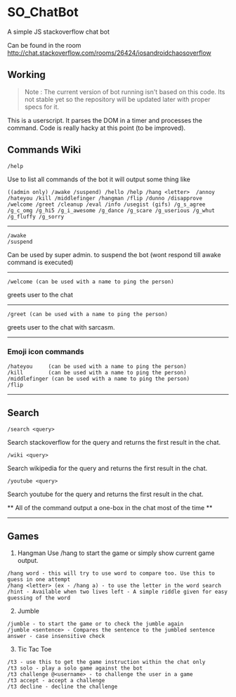 # SO_ChatBot

A simple JS stackoverflow chat bot

Can be found in the room http://chat.stackoverflow.com/rooms/26424/iosandroidchaosoverflow

## Working

> Note : The current version of bot running isn't based on this code. Its not stable yet so the repository will be updated later with proper specs for it.

This is a userscript. It parses the DOM in a timer and processes the command. Code is really hacky at this point (to be improved).

## Commands Wiki

```
/help 
```
Use to list all commands of the bot
it will output some thing like
```
((admin only) /awake /suspend) /hello /help /hang <letter>  /annoy  /hateyou /kill /middlefinger /hangman /flip /dunno /disapprove /welcome /greet /cleanup /eval /info /usegist (gifs) /g_s_agree /g_c_omg /g_hi5 /g_i_awesome /g_dance /g_scare /g_userious /g_whut /g_fluffy /g_sorry 
```
---

```
/awake
/suspend
```
Can be used by super admin. to suspend the bot (wont respond till awake command is executed)

---


```
/welcome (can be used with a name to ping the person)
````
greets user to the chat

---
```
/greet (can be used with a name to ping the person)
````
greets user to the chat with sarcasm.

---

### Emoji icon commands
```
/hateyou     (can be used with a name to ping the person)
/kill        (can be used with a name to ping the person)
/middlefinger (can be used with a name to ping the person)
/flip
````
--- 

## Search
```
/search <query> 
```
Search stackoverflow for the query and returns the first result in the chat. 

```
/wiki <query>
```
Search wikipedia for the query and returns the first result in the chat. 

```
/youtube <query>
```
Search youtube for the query and returns the first result in the chat. 


** All of the command output a one-box in the chat most of the time **

---
## Games

1. Hangman 
Use /hang to start the game or simply show current game output.
```
/hang word - this will try to use word to compare too. Use this to guess in one attempt
/hang <letter> (ex - /hang a) - to use the letter in the word search
/hint - Available when two lives left - A simple riddle given for easy guessing of the word
```

2. Jumble 

```
/jumble - to start the game or to check the jumble again
/jumble <sentence> - Compares the sentence to the jumbled sentence answer - case insensitive check
```

3. Tic Tac Toe

```
/t3 - use this to get the game instruction within the chat only
/t3 solo - play a solo game against the bot
/t3 challenge @<username> - to challenge the user in a game
/t3 accept - accept a challenge
/t3 decline - decline the challenge
```
